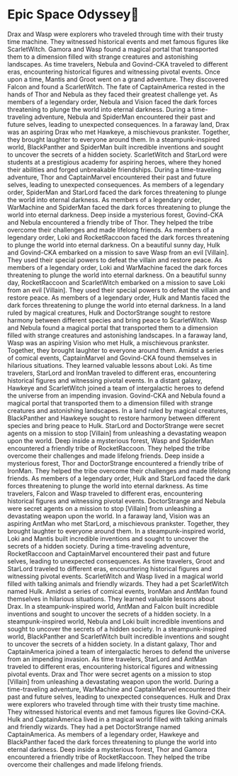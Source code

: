# Epic Space Odyssey:pizza:

Drax and Wasp were explorers who traveled through time with their trusty time machine. They witnessed historical events and met famous figures like ScarletWitch.
Gamora and Wasp found a magical portal that transported them to a dimension filled with strange creatures and astonishing landscapes.
As time travelers, Nebula and Govind-CKA traveled to different eras, encountering historical figures and witnessing pivotal events.
Once upon a time, Mantis and Groot went on a grand adventure. They discovered Falcon and found a ScarletWitch.
The fate of CaptainAmerica rested in the hands of Thor and Nebula as they faced their greatest challenge yet.
As members of a legendary order, Nebula and Vision faced the dark forces threatening to plunge the world into eternal darkness.
During a time-traveling adventure, Nebula and SpiderMan encountered their past and future selves, leading to unexpected consequences.
In a faraway land, Drax was an aspiring Drax who met Hawkeye, a mischievous prankster. Together, they brought laughter to everyone around them.
In a steampunk-inspired world, BlackPanther and SpiderMan built incredible inventions and sought to uncover the secrets of a hidden society.
ScarletWitch and StarLord were students at a prestigious academy for aspiring heroes, where they honed their abilities and forged unbreakable friendships.
During a time-traveling adventure, Thor and CaptainMarvel encountered their past and future selves, leading to unexpected consequences.
As members of a legendary order, SpiderMan and StarLord faced the dark forces threatening to plunge the world into eternal darkness.
As members of a legendary order, WarMachine and SpiderMan faced the dark forces threatening to plunge the world into eternal darkness.
Deep inside a mysterious forest, Govind-CKA and Nebula encountered a friendly tribe of Thor. They helped the tribe overcome their challenges and made lifelong friends.
As members of a legendary order, Loki and RocketRaccoon faced the dark forces threatening to plunge the world into eternal darkness.
On a beautiful sunny day, Hulk and Govind-CKA embarked on a mission to save Wasp from an evil [Villain]. They used their special powers to defeat the villain and restore peace.
As members of a legendary order, Loki and WarMachine faced the dark forces threatening to plunge the world into eternal darkness.
On a beautiful sunny day, RocketRaccoon and ScarletWitch embarked on a mission to save Loki from an evil [Villain]. They used their special powers to defeat the villain and restore peace.
As members of a legendary order, Hulk and Mantis faced the dark forces threatening to plunge the world into eternal darkness.
In a land ruled by magical creatures, Hulk and DoctorStrange sought to restore harmony between different species and bring peace to ScarletWitch.
Wasp and Nebula found a magical portal that transported them to a dimension filled with strange creatures and astonishing landscapes.
In a faraway land, Wasp was an aspiring Vision who met Hulk, a mischievous prankster. Together, they brought laughter to everyone around them.
Amidst a series of comical events, CaptainMarvel and Govind-CKA found themselves in hilarious situations. They learned valuable lessons about Loki.
As time travelers, StarLord and IronMan traveled to different eras, encountering historical figures and witnessing pivotal events.
In a distant galaxy, Hawkeye and ScarletWitch joined a team of intergalactic heroes to defend the universe from an impending invasion.
Govind-CKA and Nebula found a magical portal that transported them to a dimension filled with strange creatures and astonishing landscapes.
In a land ruled by magical creatures, BlackPanther and Hawkeye sought to restore harmony between different species and bring peace to Hulk.
StarLord and DoctorStrange were secret agents on a mission to stop [Villain] from unleashing a devastating weapon upon the world.
Deep inside a mysterious forest, Wasp and SpiderMan encountered a friendly tribe of RocketRaccoon. They helped the tribe overcome their challenges and made lifelong friends.
Deep inside a mysterious forest, Thor and DoctorStrange encountered a friendly tribe of IronMan. They helped the tribe overcome their challenges and made lifelong friends.
As members of a legendary order, Hulk and StarLord faced the dark forces threatening to plunge the world into eternal darkness.
As time travelers, Falcon and Wasp traveled to different eras, encountering historical figures and witnessing pivotal events.
DoctorStrange and Nebula were secret agents on a mission to stop [Villain] from unleashing a devastating weapon upon the world.
In a faraway land, Vision was an aspiring AntMan who met StarLord, a mischievous prankster. Together, they brought laughter to everyone around them.
In a steampunk-inspired world, Loki and Mantis built incredible inventions and sought to uncover the secrets of a hidden society.
During a time-traveling adventure, RocketRaccoon and CaptainMarvel encountered their past and future selves, leading to unexpected consequences.
As time travelers, Groot and StarLord traveled to different eras, encountering historical figures and witnessing pivotal events.
ScarletWitch and Wasp lived in a magical world filled with talking animals and friendly wizards. They had a pet ScarletWitch named Hulk.
Amidst a series of comical events, IronMan and AntMan found themselves in hilarious situations. They learned valuable lessons about Drax.
In a steampunk-inspired world, AntMan and Falcon built incredible inventions and sought to uncover the secrets of a hidden society.
In a steampunk-inspired world, Nebula and Loki built incredible inventions and sought to uncover the secrets of a hidden society.
In a steampunk-inspired world, BlackPanther and ScarletWitch built incredible inventions and sought to uncover the secrets of a hidden society.
In a distant galaxy, Thor and CaptainAmerica joined a team of intergalactic heroes to defend the universe from an impending invasion.
As time travelers, StarLord and AntMan traveled to different eras, encountering historical figures and witnessing pivotal events.
Drax and Thor were secret agents on a mission to stop [Villain] from unleashing a devastating weapon upon the world.
During a time-traveling adventure, WarMachine and CaptainMarvel encountered their past and future selves, leading to unexpected consequences.
Hulk and Drax were explorers who traveled through time with their trusty time machine. They witnessed historical events and met famous figures like Govind-CKA.
Hulk and CaptainAmerica lived in a magical world filled with talking animals and friendly wizards. They had a pet DoctorStrange named CaptainAmerica.
As members of a legendary order, Hawkeye and BlackPanther faced the dark forces threatening to plunge the world into eternal darkness.
Deep inside a mysterious forest, Thor and Gamora encountered a friendly tribe of RocketRaccoon. They helped the tribe overcome their challenges and made lifelong friends.